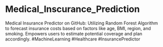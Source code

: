 # Medical_Inscurance_Prediction
Medical Insurance Predictor on GitHub: Utilizing Random Forest Algorithm to forecast insurance costs based on factors like age, BMI, region, and smoking. Empowers users to estimate potential coverage and plan accordingly. #MachineLearning #Healthcare #InsurancePredictor
